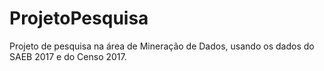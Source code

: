 # ProjetoPesquisa
Projeto de pesquisa na área de Mineração de Dados, usando os dados do SAEB 2017 e do Censo 2017.
